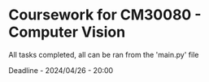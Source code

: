 
<h1>Coursework for CM30080 - Computer Vision</h1>


All tasks completed, all can be ran from the 'main.py' file


Deadline - 2024/04/26 - 20:00
